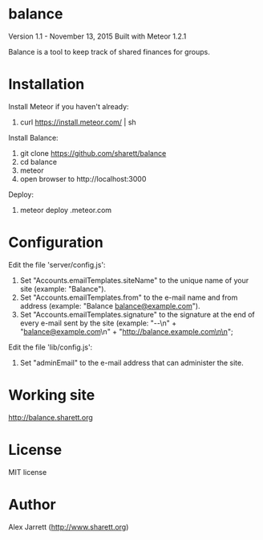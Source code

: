 balance
=======

Version 1.1 - November 13, 2015
Built with Meteor 1.2.1

Balance is a tool to keep track of shared finances for groups.

# Installation

Install Meteor if you haven't already:

1. curl https://install.meteor.com/ | sh

Install Balance:

1. git clone https://github.com/sharett/balance
2. cd balance
3. meteor
4. open browser to http://localhost:3000

Deploy:

1. meteor deploy <site name>.meteor.com

# Configuration

Edit the file 'server/config.js':

1. Set "Accounts.emailTemplates.siteName" to the unique name of your site (example: "Balance").
2. Set "Accounts.emailTemplates.from" to the e-mail name and from address (example: "Balance <balance@example.com>").
3. Set "Accounts.emailTemplates.signature" to the signature at the end of every e-mail sent by the site
  (example: "--\n" + "balance@example.com\n" + "http://balance.example.com\n\n";

Edit the file 'lib/config.js':

1. Set "adminEmail" to the e-mail address that can administer the site.

# Working site
http://balance.sharett.org

# License
MIT license

# Author
Alex Jarrett (http://www.sharett.org)
